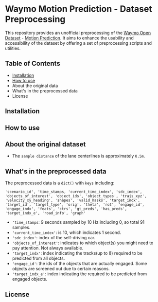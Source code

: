 # Waymo Motion Prediction - Dataset Preprocessing
This repository provides an unofficial preprocessing of the [Waymo Open Dataset](https://waymo.com/open/) - [Motion Prediction](https://waymo.com/intl/en_us/open/data/motion/). It aims to enhance the usability and accessibility of the dataset by offering a set of preprocessing scripts and utilities. 


## Table of Contents
* [Installation](https://github.com/LiamTheronC/waymo_motion_prediction#installation)
* [How to use](https://github.com/LiamTheronC/waymo_motion_prediction#usage)
* About the original data
* What's in the preprocessed data
* License


## Installation

## How to use

## About the original dataset
* The `sample distance` of the lane centerlines is approximately `0.5m`.

## What's in the preprocessed data
The preprocessed data is a `dict()` with `keys` including:

`'scenario_id',
 'time_stamps,
 'current_time_index',
 'sdc_index',
 'objects_of_interest',
 'object_ids',
 'object_types',
 'trajs_xyz',
 'velocity_xy_heading',
 'shapes',
 'valid_masks',
 'target_indx',
 'target_id',
 'target_type',
 'orig',
 'theta',
 'rot',
 'engage_id',
 'engage_indx',
 'feats',
 'ctrs',
 'gt_preds',
 'has_preds',
 'target_indx_e',
 'road_info',
 'graph'`
 
 * `'time_stamps`: 9 seconds sampled by 10 Hz including 0, so total 91 samples.
 * `'current_time_index'`: is 10, which indicates 1 second.
 * `'sdc_index'`: index of the self-driving car.
 * `'objects_of_interest'`: indicates to which object(s) you might need to pay attention. Not always available.
 * `'target_indx'`: index indicating the tracks(up to 8) required to be predicted from all objects.
 * `'engage_id'`: the ids of the objects that are actually engaged. Some objects are screened out due to certain reasons.
 * `'target_indx_e'`: index indicating the required to be predicted from engaged objects.
 
  ## License
